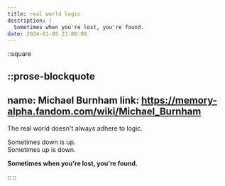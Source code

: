 ```yaml
---
title: real world logic
description: |
  Sometimes when you're lost, you're found.
date: 2024-01-05 23:00:00
---
```


::square

::prose-blockquote
---
name: Michael Burnham
link: https://memory-alpha.fandom.com/wiki/Michael_Burnham
---

The real world doesn't always adhere to logic.

Sometimes down is up.  
Sometimes up is down.

**Sometimes when you're lost, you're found.**

::
::
<!-- more -->

